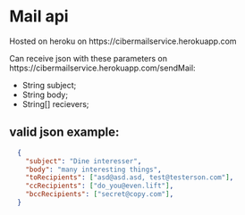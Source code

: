 <h1>Mail api</h1>
<p>Hosted on heroku on https://cibermailservice.herokuapp.com</p>
<p>Can receive json with these parameters on https://cibermailservice.herokuapp.com/sendMail:</p>
<ul>
  <li>String subject;</li>
  <li>String body;</li>
  <li>String[] recievers;</li>
</ul>

<h2>valid json example:</h2>

```json
  {
  	"subject": "Dine interesser",
  	"body": "many interesting things",
  	"toRecipients": ["asd@asd.asd, test@testerson.com"],
  	"ccRecipients": ["do_you@even.lift"],
  	"bccRecipients": ["secret@copy.com"],
  }
```
